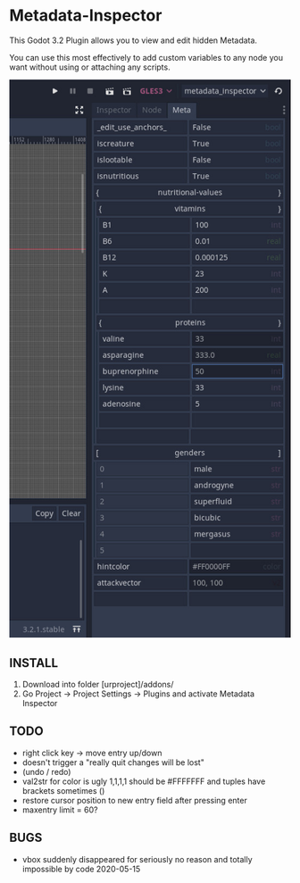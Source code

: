 Metadata-Inspector
==================

This Godot 3.2 Plugin allows you to view and edit hidden Metadata.

You can use this most effectively to add custom variables to any node you want without using or attaching any scripts.


[![demo1](/demo1.jpg)](#)

INSTALL
-------

1. Download into folder [urproject]/addons/
2. Go Project -> Project Settings -> Plugins and activate Metadata Inspector

TODO
----
- right click key -> move entry up/down
- doesn't trigger a "really quit changes will be lost" 
- (undo / redo)
- val2str for color is ugly 1,1,1,1 should be #FFFFFFF and tuples have brackets sometimes ()
- restore cursor position to new entry field after pressing enter
- maxentry limit = 60?

BUGS
----
- vbox suddenly disappeared for seriously no reason and totally impossible by code 2020-05-15
